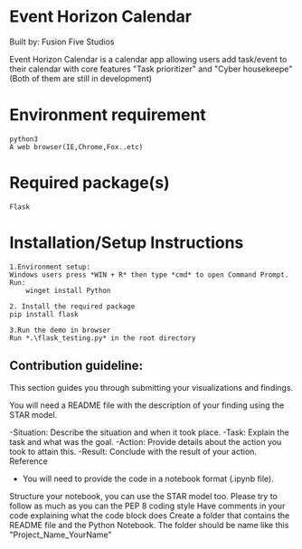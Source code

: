 # Event Horizon Calendar
Built by: Fusion Five Studios

Event Horizon Calendar is a calendar app allowing users add task/event to their calendar with core features "Task prioritizer" and "Cyber housekeepe" (Both of them are still in development)

# Environment requirement
    python3 
    A web browser(IE,Chrome,Fox..etc)

# Required package(s)
    Flask

# Installation/Setup Instructions
    1.Environment setup:
    Windows users press *WIN + R* then type *cmd* to open Command Prompt.
    Run:
        winget install Python

    2. Install the required package
    pip install flask

    3.Run the demo in browser
    Run *.\flask_testing.py* in the root directory

## Contribution guideline:

This section guides you through submitting your visualizations and findings. 

You will need a README file with the description of your finding using the STAR model.

-Situation: Describe the situation and when it took place.
-Task: Explain the task and what was the goal.
-Action: Provide details about the action you took to attain this.
-Result: Conclude with the result of your action.
Reference

* You will need to provide the code in a notebook format (.ipynb file).


Structure your notebook, you can use the STAR model too.
Please try to follow as much as you can the PEP 8 coding style
Have comments in your code explaining what the code block does
Create a folder that contains the README file and the Python Notebook. The folder should be name like this "Project_Name_YourName"
